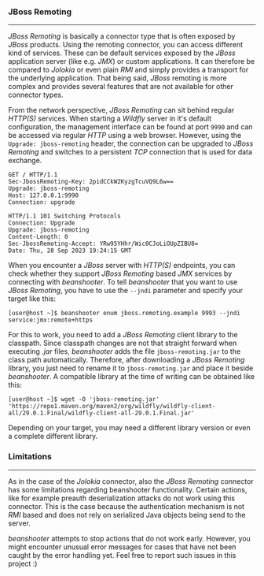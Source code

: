 ### JBoss Remoting

----

*JBoss Remoting* is basically a connector type that is often exposed by *JBoss* products.
Using the remoting connector, you can access different kind of services. These can be default
services exposed by the *JBoss* application server (like e.g. *JMX*) or custom applications.
It can therefore be compared to *Jolokia* or even plain *RMI* and simply provides a transport
for the underlying application. That being said, *JBoss* remoting is more complex and
provides several features that are not available for other connector types.

From the network perspective, *JBoss Remoting* can sit behind regular *HTTP(S)* services. 
When starting a *Wildfly* server in it's default configuration, the management interface
can be found at port `9990` and can be accessed via regular *HTTP* using a web browser.
However, using the `Upgrade: jboss-remoting` header, the connection can be upgraded to
*JBoss Remoting* and switches to a persistent *TCP* connection that is used for data
exchange.

```http
GET / HTTP/1.1
Sec-JbossRemoting-Key: 2pidCCkW2KyzgTcuVQ9L6w==
Upgrade: jboss-remoting
Host: 127.0.0.1:9990
Connection: upgrade
```

```http
HTTP/1.1 101 Switching Protocols
Connection: Upgrade
Upgrade: jboss-remoting
Content-Length: 0
Sec-JbossRemoting-Accept: YRw95YHhr/Wic0CJoLiOUpZIBU8=
Date: Thu, 28 Sep 2023 19:24:15 GMT
```

When you encounter a *JBoss* server with *HTTP(S)* endpoints, you can check whether they
support *JBoss Remoting* based *JMX* services by connecting with *beanshooter*. To tell
*beanshooter* that you want to use *JBoss Remoting*, you have to use the `--jndi` parameter
and specify your target like this:

```
[user@host ~]$ beanshooter enum jboss.remoting.example 9993 --jndi service:jmx:remote+https
```

For this to work, you need to add a *JBoss Remoting* client library to the classpath. Since
classpath changes are not that straight forward when executing *.jar* files, *beanshooter*
adds the file `jboss-remoting.jar` to the class path automatically. Therefore, after
downloading a *JBoss Remoting* library, you just need to rename it to `jboss-remoting.jar`
and place it beside *beanshooter*. A compatible library at the time of writing can be obtained
like this:

```
[user@host ~]$ wget -O 'jboss-remoting.jar' 'https://repo1.maven.org/maven2/org/wildfly/wildfly-client-all/29.0.1.Final/wildfly-client-all-29.0.1.Final.jar'
```

Depending on your target, you may need a different library version or even a complete
different library.


### Limitations

----

As in the case of the *Jolokia* connector, also the *JBoss Remoting* connector has some
limitations regarding beanshooter functionality. Certain actions, like for example preauth
deserialization attacks do not work using this connector. This is the case because the
authentication mechanism is not *RMI* based and does not rely on serialized Java objects
being send to the server.

*beanshooter* attempts to stop actions that do not work early. However, you might encounter
unusual error messages for cases that have not been caught by the error handling yet. Feel
free to report such issues in this project :)
